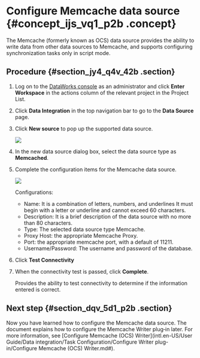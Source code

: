 # Configure Memcache data source {#concept_ijs_vq1_p2b .concept}

The Memcache \(formerly known as OCS\) data source provides the ability to write data from other data sources to Memcache, and supports configuring synchronization tasks only in script mode.

## Procedure {#section_jy4_q4v_42b .section}

1.  Log on to the [DataWorks console](https://workbench.data.aliyun.com/console) as an administrator and click **Enter Workspace** in the actions column of the relevant project in the Project List.
2.  Click **Data Integration** in the top navigation bar to go to the **Data Source** page.
3.  Click **New source** to pop up the supported data source.

    ![](http://static-aliyun-doc.oss-cn-hangzhou.aliyuncs.com/assets/img/16205/15476018987544_en-US.png)

4.  In the new data source dialog box, select the data source type as **Memcached**.
5.  Complete the configuration items for the Memcache data source.

    ![](http://static-aliyun-doc.oss-cn-hangzhou.aliyuncs.com/assets/img/16205/15476018987545_en-US.png)

    Configurations:

    -   Name: It is a combination of letters, numbers, and underlines It must begin with a letter or underline and cannot exceed 60 characters.
    -   Description: It is a brief description of the data source with no more than 80 characters.
    -   Type: The selected data source type Memcache.
    -   Proxy Host: the appropriate Memcache Proxy.
    -   Port: the appropriate memcache port, with a default of 11211.
    -   Username/Password: The username and password of the database.
6.  Click **Test Connectivity**
7.  When the connectivity test is passed, click **Complete**.

    Provides the ability to test connectivity to determine if the information entered is correct.


## Next step {#section_dqv_5d1_p2b .section}

Now you have learned how to configure the Memcache data source. The document explains how to configure the Memcache Writer plug‑in later. For more information, see [Configure Memcache \(OCS\) Writer](intl.en-US/User Guide/Data integration/Task Configuration/Configure Writer plug-in/Configure Memcache (OCS) Writer.md#).

